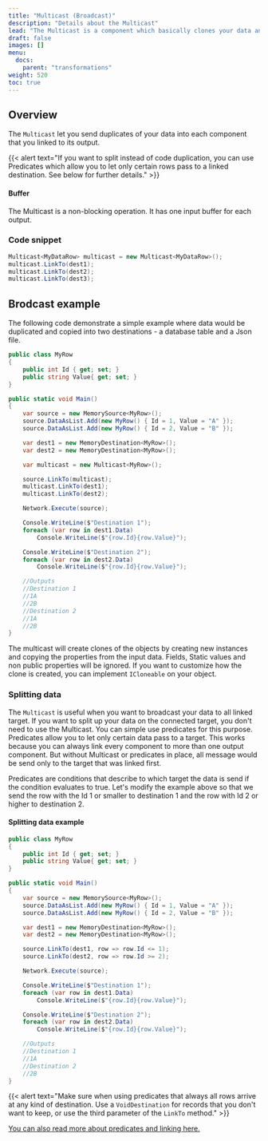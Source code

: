 ```yaml
---
title: "Multicast (Broadcast)"
description: "Details about the Multicast"
lead: "The Multicast is a component which basically clones your data and send them to all connected target. It has one input and can have two or more outputs."
draft: false
images: []
menu:
  docs:
    parent: "transformations"
weight: 520
toc: true
---
```


## Overview

The `Multicast` let you send duplicates of your data into each component that you linked to its output.

{{< alert text="If you want to split instead of code duplication, you can use Predicates which allow you to let only certain rows pass to a linked destination. See below for further details." >}}

#### Buffer

The Multicast is a non-blocking operation. It has one input buffer for each output.

### Code snippet

```C#
Multicast<MyDataRow> multicast = new Multicast<MyDataRow>();
multicast.LinkTo(dest1);
multicast.LinkTo(dest2);
multicast.LinkTo(dest3);
```

## Brodcast example

The following code demonstrate a simple example where data would be duplicated and copied into two destinations - a database table and a Json file.

```C#
public class MyRow
{
    public int Id { get; set; }
    public string Value{ get; set; }
}

public static void Main()
{
    var source = new MemorySource<MyRow>();
    source.DataAsList.Add(new MyRow() { Id = 1, Value = "A" });
    source.DataAsList.Add(new MyRow() { Id = 2, Value = "B" });

    var dest1 = new MemoryDestination<MyRow>();
    var dest2 = new MemoryDestination<MyRow>();

    var multicast = new Multicast<MyRow>();

    source.LinkTo(multicast);
    multicast.LinkTo(dest1);
    multicast.LinkTo(dest2);

    Network.Execute(source);

    Console.WriteLine($"Destination 1");
    foreach (var row in dest1.Data)
        Console.WriteLine($"{row.Id}{row.Value}");

    Console.WriteLine($"Destination 2");
    foreach (var row in dest2.Data)
        Console.WriteLine($"{row.Id}{row.Value}");

    //Outputs
    //Destination 1
    //1A
    //2B
    //Destination 2
    //1A
    //2B
}
```

The multicast will create clones of the objects by creating new instances and copying the properties from the input data. Fields, Static values and non public properties will be ignored. If you want to customize how the clone is created, you can implement `ICloneable` on your object.

### Splitting data

The `Multicast` is useful when you want to broadcast your data to all linked target. If you want to split up your data on the connected target, you don't need to use the Multicast. You can simple use predicates for this purpose.  Predicates allow you to let only certain data pass to a target.  This works because you can always link every component to more than one output component. But without Multicast or predicates in place, all message would be send only to the target that was linked first.

Predicates are conditions that describe to which target the data is send if the condition evaluates to true. Let's modify the example above so that we send the row with the Id 1 or smaller to destination 1 and the row with Id 2 or higher to destination 2.

#### Splitting data example

```C#
public class MyRow
{
    public int Id { get; set; }
    public string Value{ get; set; }
}

public static void Main()
{
    var source = new MemorySource<MyRow>();
    source.DataAsList.Add(new MyRow() { Id = 1, Value = "A" });
    source.DataAsList.Add(new MyRow() { Id = 2, Value = "B" });

    var dest1 = new MemoryDestination<MyRow>();
    var dest2 = new MemoryDestination<MyRow>();

    source.LinkTo(dest1, row => row.Id <= 1);
    source.LinkTo(dest2, row => row.Id >= 2);

    Network.Execute(source);

    Console.WriteLine($"Destination 1");
    foreach (var row in dest1.Data)
        Console.WriteLine($"{row.Id}{row.Value}");

    Console.WriteLine($"Destination 2");
    foreach (var row in dest2.Data)
        Console.WriteLine($"{row.Id}{row.Value}");

    //Outputs
    //Destination 1
    //1A
    //Destination 2
    //2B
}
```

{{< alert text="Make sure when using predicates that always all rows arrive at any kind of destination. Use a <code>VoidDestination</code> for records that you don't want to keep, or use the third parameter of the <code>LinkTo</code> method." >}}

[You can also read more about predicates and linking here.](/docs/introduction/linking/)
